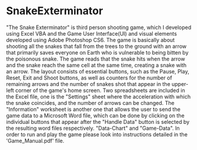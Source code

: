 # SnakeExterminator
"The Snake Exterminator" is third person shooting game, which I developed using Excel VBA and the Game User Interface(UI) and visual elements developed using Adobe Photoshop CS6. The game is basically about shooting all the snakes that fall from the trees to the ground with an arrow that primarily saves everyone on Earth who is vulnerable to being bitten by the poisonous snake. The game reads that the snake hits when the arrow and the snake reach the same cell at the same time, creating a snake with an arrow. The layout consists of essential buttons, such as the Pause, Play, Reset, Exit and Shoot buttons, as well as counters for the number of remaining arrows and the number of snakes shot that appear in the upper-left corner of the game's home screen. Two spreadsheets are included in the Excel file, one is the "Settings" sheet where the acceleration with which the snake coincides, and the number of arrows can be changed. The "Information" worksheet is another one that allows the user to send the game data to a Microsoft Word file, which can be done by clicking on the individual buttons that appear after the "Handle Data" button is selected by the resulting word files respectively. "Data-Chart" and "Game-Data". In order to run and play the game please look into instructions detailed in the 'Game_Manual.pdf' file.
